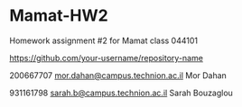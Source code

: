 # Mamat-HW2
Homework assignment #2 for Mamat class 044101

https://github.com/your-username/repository-name

200667707 mor.dahan@campus.technion.ac.il Mor Dahan

931161798 sarah.b@campus.technion.ac.il Sarah Bouzaglou
